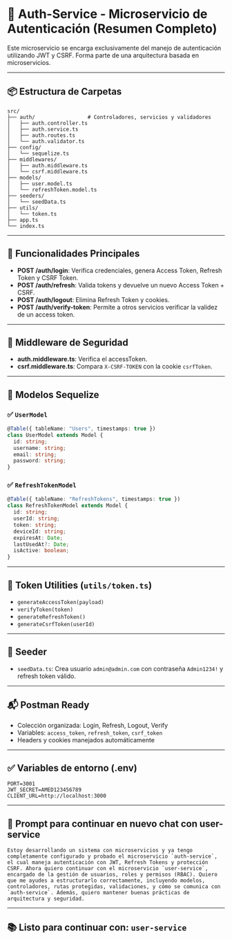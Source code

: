 
# 🔐 Auth-Service - Microservicio de Autenticación (Resumen Completo)

Este microservicio se encarga exclusivamente del manejo de autenticación utilizando JWT y CSRF. Forma parte de una arquitectura basada en microservicios.

---

## 📦 Estructura de Carpetas

```
src/
├── auth/                 # Controladores, servicios y validadores
│   ├── auth.controller.ts
│   ├── auth.service.ts
│   ├── auth.routes.ts
│   └── auth.validator.ts
├── config/
│   └── sequelize.ts
├── middlewares/
│   ├── auth.middleware.ts
│   └── csrf.middleware.ts
├── models/
│   ├── user.model.ts
│   └── refreshToken.model.ts
├── seeders/
│   └── seedData.ts
├── utils/
│   └── token.ts
├── app.ts
└── index.ts
```

---

## 🔑 Funcionalidades Principales

- **POST /auth/login**: Verifica credenciales, genera Access Token, Refresh Token y CSRF Token.
- **POST /auth/refresh**: Valida tokens y devuelve un nuevo Access Token + CSRF.
- **POST /auth/logout**: Elimina Refresh Token y cookies.
- **POST /auth/verify-token**: Permite a otros servicios verificar la validez de un access token.

---

## 🧩 Middleware de Seguridad

- **auth.middleware.ts**: Verifica el accessToken.
- **csrf.middleware.ts**: Compara `X-CSRF-TOKEN` con la cookie `csrfToken`.

---

## 🧠 Modelos Sequelize

### ✅ `UserModel`
```ts
@Table({ tableName: "Users", timestamps: true })
class UserModel extends Model {
  id: string;
  username: string;
  email: string;
  password: string;
}
```

### ✅ `RefreshTokenModel`
```ts
@Table({ tableName: "RefreshTokens", timestamps: true })
class RefreshTokenModel extends Model {
  id: string;
  userId: string;
  token: string;
  deviceId: string;
  expiresAt: Date;
  lastUsedAt?: Date;
  isActive: boolean;
}
```

---

## 🔐 Token Utilities (`utils/token.ts`)

- `generateAccessToken(payload)`
- `verifyToken(token)`
- `generateRefreshToken()`
- `generateCsrfToken(userId)`

---

## 🧪 Seeder

- `seedData.ts`: Crea usuario `admin@admin.com` con contraseña `Admin1234!` y refresh token válido.

---

## 📬 Postman Ready

- Colección organizada: Login, Refresh, Logout, Verify
- Variables: `access_token`, `refresh_token`, `csrf_token`
- Headers y cookies manejados automáticamente

---

## ✅ Variables de entorno (.env)
```
PORT=3001
JWT_SECRET=AMED123456789
CLIENT_URL=http://localhost:3000
```

---

## 🚀 Prompt para continuar en nuevo chat con user-service

```
Estoy desarrollando un sistema con microservicios y ya tengo completamente configurado y probado el microservicio `auth-service`, el cual maneja autenticación con JWT, Refresh Tokens y protección CSRF. Ahora quiero continuar con el microservicio `user-service`, encargado de la gestión de usuarios, roles y permisos (RBAC). Quiero que me ayudes a estructurarlo correctamente, incluyendo modelos, controladores, rutas protegidas, validaciones, y cómo se comunica con `auth-service`. Además, quiero mantener buenas prácticas de arquitectura y seguridad.
```

---

## 📚 Listo para continuar con: `user-service`
